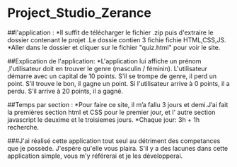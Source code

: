 # Project_Studio_Zerance
##l'application :
*Il suffit de télécharger le fichier .zip puis d'extraire le dossier contenant le projet .Le dossie contien 3 fichie fichie HTML,CSS,JS.
*Aller dans le dossier et cliquer sur le fichier "quiz.html" pour voir le site.

##Explication de l'application:
*L'application lui affiche un prénom ,l'utilisateur doit en trouver le genre (masculin / féminin).
L'utilisateur démarre avec un capital de 10 points. S’il se trompe de genre, il perd un point.
S’il trouve le bon, il gagne un point.
Si l'utilisateur arrive à 0 points, il a perdu. S’il arrive à 20 points, il a gagné.

##Temps par section :
*Pour faire ce site, il m’a fallu 3 jours et demi.J’ai fait la premières section html et CSS pour le premier jour, et l' autre section javascript  le deuxime et le troisiemes  jours.
*Chaque jour: 3h + 1h recherche.

###J'ai réalisé cette application tout seul au détriment des competances que je possède. J'espère qu'elle vous plaira. S'il y a des lacunes dans cette application simple, vous m'y référerai et je les développerai.


